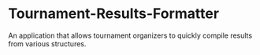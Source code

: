 # Tournament-Results-Formatter
An application that allows tournament organizers to quickly compile results from various structures.
